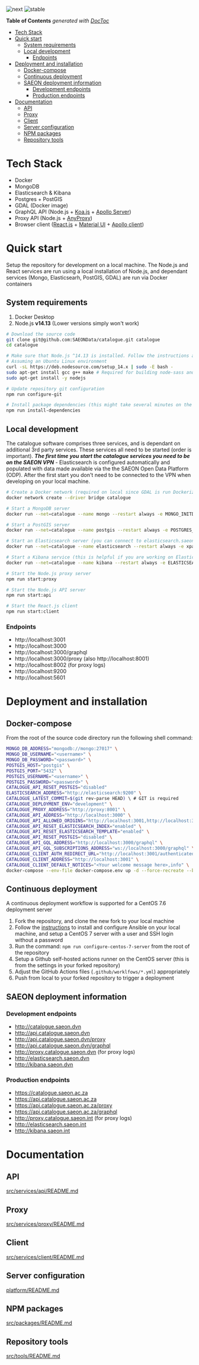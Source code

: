 ![next](https://github.com/SAEON/catalogue/workflows/deployment@next/badge.svg?branch=next)
![stable](https://github.com/SAEON/catalogue/workflows/deployment@stable/badge.svg?branch=stable)

<!-- START doctoc generated TOC please keep comment here to allow auto update -->
<!-- DON'T EDIT THIS SECTION, INSTEAD RE-RUN doctoc TO UPDATE -->
**Table of Contents**  *generated with [DocToc](https://github.com/thlorenz/doctoc)*

- [Tech Stack](#tech-stack)
- [Quick start](#quick-start)
  - [System requirements](#system-requirements)
  - [Local development](#local-development)
    - [Endpoints](#endpoints)
- [Deployment and installation](#deployment-and-installation)
  - [Docker-compose](#docker-compose)
  - [Continuous deployment](#continuous-deployment)
  - [SAEON deployment information](#saeon-deployment-information)
    - [Development endpoints](#development-endpoints)
    - [Production endpoints](#production-endpoints)
- [Documentation](#documentation)
  - [API](#api)
  - [Proxy](#proxy)
  - [Client](#client)
  - [Server configuration](#server-configuration)
  - [NPM packages](#npm-packages)
  - [Repository tools](#repository-tools)

<!-- END doctoc generated TOC please keep comment here to allow auto update -->

# Tech Stack

- Docker
- MongoDB
- Elasticsearch & Kibana
- Postgres + PostGIS
- GDAL (Docker image)
- GraphQL API (Node.js + [Koa.js](https://koajs.com/) + [Apollo Server](https://www.apollographql.com/docs/apollo-server/))
- Proxy API (Node.js + [AnyProxy](http://anyproxy.io/))
- Browser client ([React.js](https://reactjs.org/) + [Material UI](https://material-ui.com/) + [Apollo client](https://www.apollographql.com/apollo-client))

# Quick start

Setup the repository for development on a local machine. The Node.js and React services are run using a local installation of Node.js, and dependant services (Mongo, Elasticsearh, PostGIS, GDAL) are run via Docker containers

## System requirements

1. Docker Desktop
2. Node.js **v14.13** (Lower versions simply won't work)

```sh
# Download the source code
git clone git@github.com:SAEONData/catalogue.git catalogue
cd catalogue

# Make sure that Node.js ^14.13 is installed. Follow the instructions at https://github.com/nodesource/distributions/blob/master/README.md#debinstall
# Assuming an Ubuntu Linux environment
curl -sL https://deb.nodesource.com/setup_14.x | sudo -E bash -
sudo apt-get install gcc g++ make # Required for building node-sass and other modules with native bindings
sudo apt-get install -y nodejs

# Update repository git configuration
npm run configure-git

# Install package dependencies (this might take several minutes on the first run)
npm run install-dependencies
```

## Local development

The catalogue software comprises three services, and is dependant on additional 3rd party services. These services all need to be started (order is important). **_The first time you start the catalogue services you need to be on the SAEON VPN_** - Elasticsearch is configured automatically and populated with data made available via the the SAEON Open Data Platform (ODP). After the first start you don't need to be connected to the VPN when developing on your local machine.

```sh
# Create a Docker network (required on local since GDAL is run Dockerized)
docker network create --driver bridge catalogue

# Start a MongoDB server
docker run --net=catalogue --name mongo --restart always -e MONGO_INITDB_ROOT_USERNAME=admin -e MONGO_INITDB_ROOT_PASSWORD=password -d -p 27017:27017 mongo:4.4.1

# Start a PostGIS server
docker run --net=catalogue --name postgis --restart always -e POSTGRES_USER=admin -e POSTGRES_PASSWORD=password -e POSTGRES_DB=databooks -d -p 5432:5432  postgis/postgis:12-3.0

# Start an Elasticsearch server (you can connect to elasticsearch.saeon.dvn instead if you want. Refer to the API service documentation)
docker run --net=catalogue --name elasticsearch --restart always -e xpack.license.self_generated.type=basic -e xpack.security.enabled=false -e discovery.type=single-node -d -p 9200:9200 -p 9300:9300 docker.elastic.co/elasticsearch/elasticsearch:7.10.0

# Start a Kibana service (this is helpful if you are working on Elasticsearch configuration, but isn't required)
docker run --net=catalogue --name kibana --restart always -e ELASTICSEARCH_HOSTS=http://elasticsearch:9200 -d -p 5601:5601 docker.elastic.co/kibana/kibana:7.10.0

# Start the Node.js proxy server
npm run start:proxy

# Start the Node.js API server
npm run start:api

# Start the React.js client
npm run start:client
```

### Endpoints

- http://localhost:3001
- http://localhost:3000
- http://localhost:3000/graphql
- http://localhost:3000/proxy (also http://localhost:8001)
- http://localhost:8002 (for proxy logs)
- http://localhost:9200
- http://localhost:5601

# Deployment and installation

## Docker-compose
From the root of the source code directory run the following shell command:

```sh
MONGO_DB_ADDRESS="mongodb://mongo:27017" \
MONGO_DB_USERNAME="<username>" \
MONGO_DB_PASSWORD="<password>" \
POSTGIS_HOST="postgis" \
POSTGIS_PORT="5432" \
POSTGIS_USERNAME="<username>" \
POSTGIS_PASSWORD="<password>" \
CATALOGUE_API_RESET_POSTGIS="disabled"
ELASTICSEARCH_ADDRESS="http://elasticsearch:9200" \
CATALOGUE_LATEST_COMMIT=$(git rev-parse HEAD) \ # GIT is required
CATALOGUE_DEPLOYMENT_ENV="development" \
CATALOGUE_PROXY_ADDRESS="http://proxy:8001" \
CATALOGUE_API_ADDRESS="http://localhost:3000" \
CATALOGUE_API_ALLOWED_ORIGINS="http://localhost:3001,http://localhost:3000" \
CATALOGUE_API_RESET_ELASTICSEARCH_INDEX="enabled" \
CATALOGUE_API_RESET_ELASTICSEARCH_TEMPLATE="enabled" \
CATALOGUE_API_RESET_POSTGIS="disabled" \
CATALOGUE_API_GQL_ADDRESS="http://localhost:3000/graphql" \
CATALOGUE_API_GQL_SUBSCRIPTIONS_ADDRESS="ws://localhost:3000/graphql" \
CATALOGUE_CLIENT_AUTH_REDIRECT_URL="http://localhost:3001/authenticated" \
CATALOGUE_CLIENT_ADDRESS="http://localhost:3001" \
CATALOGUE_CLIENT_DEFAULT_NOTICES="<Your welcome message here>,info" \
docker-compose --env-file docker-compose.env up -d --force-recreate --build
```

## Continuous deployment

A continuous deployment workflow is supported for a CentOS 7.6 deployment server

1. Fork the repository, and clone the new fork to your local machine
2. Follow the [instructions](/platform/ansible/README.md) to install and configure Ansible on your local machine, and setup a CentOS 7 server with a user and SSH login without a password
3. Run the command: `npm run configure-centos-7-server` from the root of the repository
4. Setup a Github self-hosted actions runner on the CentOS server (this is from the settings in your forked repository)
5. Adjust the GitHub Actions files (`.github/worklfows/*.yml`) appropriately
6. Push from local to your forked repository to trigger a deployment

## SAEON deployment information

### Development endpoints

- http://catalogue.saeon.dvn
- http://api.catalogue.saeon.dvn
- http://api.catalogue.saeon.dvn/proxy
- http://api.catalogue.saeon.dvn/graphql
- http://proxy.catalogue.saeon.dvn (for proxy logs)
- http://elasticsearch.saeon.dvn
- http://kibana.saeon.dvn

### Production endpoints

- https://catalogue.saeon.ac.za
- https://api.catalogue.saeon.ac.za
- https://api.catalogue.saeon.ac.za/proxy
- https://api.catalogue.saeon.ac.za/graphql
- http://proxy.catalogue.saeon.int (for proxy logs)
- http://elasticsearch.saeon.int
- http://kibana.saeon.int

# Documentation

## API
[src/services/api/README.md](src/services/api/README.md)
## Proxy
[src/services/proxy/README.md](src/services/proxy/README.md)
## Client
[src/services/client/README.md](src/services/client/README.md)
## Server configuration
[platform/README.md](platform/README.md)
## NPM packages
[src/packages/README.md](src/packages/README.md)
## Repository tools
[src/tools/README.md](src/tools/README.md)